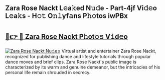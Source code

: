 ## Zara Rose Nackt L𝚎a𝚔ed N𝚞𝚍e - Part-4jf Vi𝚍𝚎o L𝚎a𝚔s - H𝚘𝚝 O𝚗𝚕yf𝚊ns P𝚑𝚘tos iwPBx

# <h2><a href="http://kf71d3.oniu.top/?m=Zara+Rose+Nackt">🔗👉 🔴 Zara Rose Nackt P𝚑ot𝚘𝚜 V𝚒d𝚎o</a></h2>

[![Zara Rose Nackt Nu𝚍e𝚜](https://i.imgur.com/0qMVB7G.gif)](http://kf71d3.oniu.top/?m=Zara+Rose+Nackt)
Virtual artist and entertainer Zara Rose Nackt, recognized for publishing dance and lifestyle tutorials through popular dance moves and brief clips. Zara Rose Nackt's public image is characterized by its warm and genuine demeanor, but the intricacies of his personal life remain shrouded in secrecy.  
